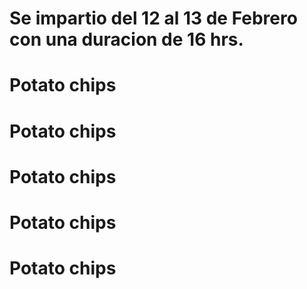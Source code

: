 <h1 Curso Herramientas par Analisis de Datos MEtagenomicos en Microorganismos "Arqueas y Bacterias" </h1>

Se impartio del 12 al 13 de Febrero con una duracion de 16 hrs.

<h1 class="f00-light">Potato chips</h1>
<h1 class="f0-light">Potato chips</h1>
<h1 class="f1-light">Potato chips</h1>
<h1 class="f2-light">Potato chips</h1>
<h1 class="f3-light">Potato chips</h1>
